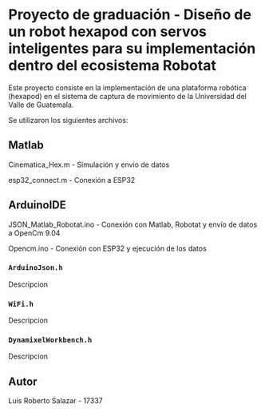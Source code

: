 # Proyecto de graduación - Diseño de un robot hexapod con servos inteligentes para su implementación dentro del ecosistema Robotat

Este proyecto consiste en la implementación de una plataforma robótica (hexapod) en el sistema de captura de movimiento de la Universidad del Valle de Guatemala.

Se utilizaron los siguientes archivos:

## Matlab

Cinematica_Hex.m - Simulación y envio de datos 

esp32_connect.m - Conexión a ESP32

## ArduinoIDE

JSON_Matlab_Robotat.ino - Conexión con Matlab, Robotat y envío de datos a OpenCm 9.04

Opencm.ino - Conexión con ESP32 y ejecución de los datos

### `ArduinoJson.h`

Descripcion

### `WiFi.h`

Descripcion

### `DynamixelWorkbench.h`

Descripcion

## Autor

Luis Roberto Salazar - 17337
